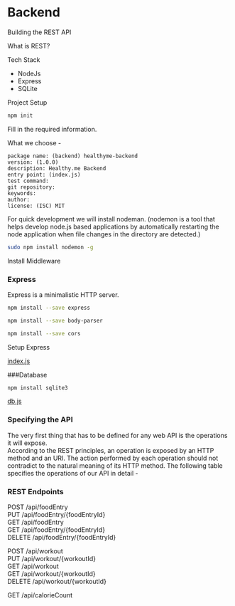 # Backend 

Building the REST API

What is REST?

Tech Stack

- NodeJs
- Express
- SQLite

Project Setup

```bash
npm init
```

Fill in the required information.

What we choose - 

```
package name: (backend) healthyme-backend
version: (1.0.0)
description: Healthy.me Backend
entry point: (index.js)
test command:
git repository:
keywords:
author:
license: (ISC) MIT
```

For quick development we will install nodeman.
(nodemon is a tool that helps develop node.js based applications by automatically restarting the node application when file changes in the directory are detected.)

```bash
sudo npm install nodemon -g
```

Install Middleware

### Express
Express is a minimalistic HTTP server.

```bash
npm install --save express
```

```bash
npm install --save body-parser
```

```bash
npm install --save cors
```

Setup Express 

[index.js](https://github.com/Garinmckayl/Healthy.me/commit/0fb59d51ef3aa4ca9e617310c5dc5add418450e3)

###Database

```bash
npm install sqlite3
```

[db.js](https://github.com/Garinmckayl/Healthy.me/commit/c1a4f47ba780b7b3abbb7aa88e1c9b8bb70434c8)


### Specifying the API
The very first thing that has to be defined for any web API is the operations it will expose.   
According to the REST principles, an operation is exposed by an HTTP method and an URI. 
The action performed by each operation should not contradict to the natural meaning of its HTTP method. 
The following table specifies the operations of our API in detail -

### REST Endpoints 

POST /api/foodEntry  
PUT /api/foodEntry/{foodEntryId}  
GET /api/foodEntry  
GET /api/foodEntry/{foodEntryId}  
DELETE /api/foodEntry/{foodEntryId}  

POST /api/workout  
PUT /api/workout/{workoutId}  
GET /api/workout  
GET /api/workout/{workoutId}  
DELETE /api/workout/{workoutId}  

GET /api/calorieCount  




